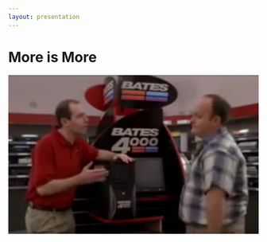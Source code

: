 ```yaml
---
layout: presentation
---
```


# [](#header-1) More is More

[![](assets/img/bates.png)](less-is-more)
